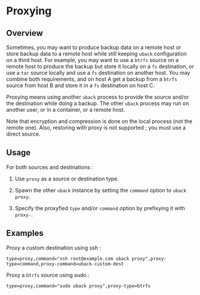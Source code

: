 # Proxying

## Overview

Sometimes, you may want to produce backup data on a remote host or store
backup data to a remote host while still keeping `uback` configuration
on a third host. For example, you may want to use a `btrfs` source
on a remote host to produce the backup but store it locally on a `fs`
destination, or use a `tar` source locally and use a `fs` destination
on another host. You may combine both requirements, and on host A
get a backup from a `btrfs` source from host B and store it in a `fs`
destination on host C.

Proxying means using another `uback` process to provide the source and/or
the destination while doing a backup. The other `uback` process may run
on another user, or in a container, or a remote host.

Note that encryption and compression is done on the local process (not
the remote one). Also, restoring with proxy is not supported ; you must
use a direct source.

## Usage

For both sources and destinations :

1. Use `proxy` as a source or destination type.

2. Spawn the other `uback` instance by setting the `command` option to
`uback proxy`.

3. Specify the proxyfied `type` and/or `command` option by prefixying
it with `proxy-`.

## Examples

Proxy a custom destination using ssh :

```
type=proxy,command="ssh root@example.com uback proxy",proxy-type=command,proxy-command=uback-custom-dest
```

Proxy a `btrfs` source using sudo :

```
type=proxy,command="sudo uback proxy",proxy-type=btrfs
```
